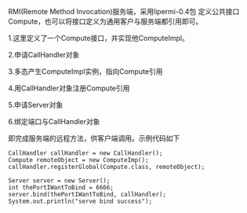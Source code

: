 RMI(Remote Method Invocation)服务端，采用lipermi-0.4包
定义公共接口Compute，也可以将接口定义为通用客户与服务端都引用即可。

1.这里定义了一个Compute接口，并实现他ComputeImpl。

2.申请CallHandler对象

3.多态产生ComputeImpl实例，指向Compute引用

4.用CallHandler对象注册Compute引用

5.申请Server对象

6.绑定端口与CallHandler对象

即完成服务端的远程方法，供客户端调用。示例代码如下

    CallHandler callHandler = new CallHandler();
    Compute remoteObject = new ComputeImp();
    callHandler.registerGlobal(Compute.class, remoteObject);

    Server server = new Server();
    int thePortIWantToBind = 6666;
    server.bind(thePortIWantToBind, callHandler);
    System.out.println("serve bind success");
